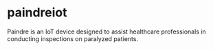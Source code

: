 # paindreiot
Paindre is an IoT device designed to assist healthcare professionals in conducting inspections on paralyzed patients.
